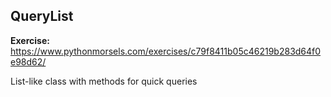 ## QueryList

**Exercise:** https://www.pythonmorsels.com/exercises/c79f8411b05c46219b283d64f0e98d62/

List-like class with methods for quick queries
